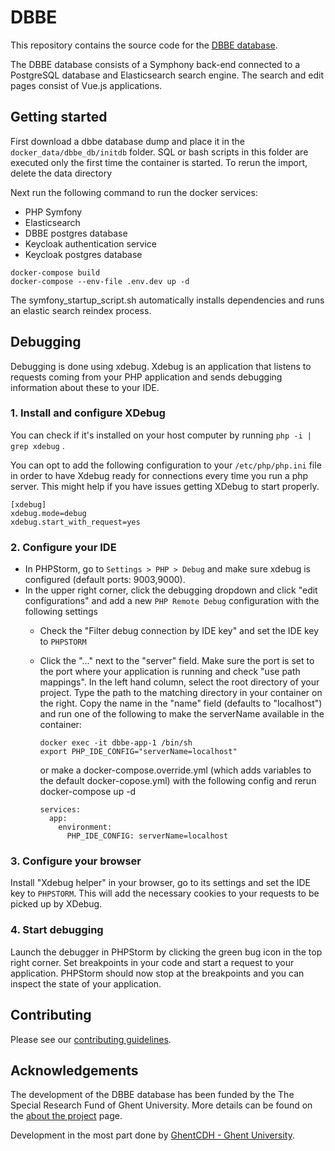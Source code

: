 # DBBE

This repository contains the source code for the [DBBE database](https://www.dbbe.ugent.be/).

The DBBE database consists of a Symphony back-end connected to a PostgreSQL database and Elasticsearch search engine. The search and edit pages consist of Vue.js applications.

## Getting started

First download a dbbe database dump and place it in the `docker_data/dbbe_db/initdb` folder. SQL or bash scripts in this folder are executed only the first time the container is started. To rerun the import, delete the data directory

Next run the following command to run the docker services:

* PHP Symfony
* Elasticsearch
* DBBE postgres database
* Keycloak authentication service
* Keycloak postgres database

``````
docker-compose build
docker-compose --env-file .env.dev up -d
``````

The symfony_startup_script.sh automatically installs dependencies and runs an elastic search reindex process. 


## Debugging

Debugging is done using xdebug. Xdebug is an application that listens to requests coming from
your PHP application and sends debugging information about these to your IDE.

### 1. Install and configure XDebug
You can check if it's installed on your host computer by running `php -i | grep xdebug` .

You can opt to add the following configuration to your `/etc/php/php.ini` file in order to have Xdebug ready for connections every time you run a php server. This might help if you have issues getting XDebug to start properly.
```
[xdebug]
xdebug.mode=debug
xdebug.start_with_request=yes
```

### 2. Configure your IDE
- In PHPStorm, go to `Settings > PHP > Debug` and make sure xdebug is configured (default ports: 9003,9000).
- In the upper right corner, click the debugging dropdown and click "edit configurations" and add a new `PHP Remote Debug` configuration with the following settings
  - Check the "Filter debug connection by IDE key" and set the IDE key to `PHPSTORM`
  - Click the "..." next to the "server" field. Make sure the port is set to the port where your application is running and check "use path mappings". In the left hand column, select the root directory of your project. Type the path to the matching directory in your container on the right. Copy the name in the "name" field (defaults to "localhost") and run one of the following to make the serverName available in the container:
    ```
    docker exec -it dbbe-app-1 /bin/sh
    export PHP_IDE_CONFIG="serverName=localhost" 
    ```
    or make a docker-compose.override.yml (which adds variables to the default docker-copose.yml) with the following config and rerun docker-compose up -d

    ```
    services:
      app:
        environment:
          PHP_IDE_CONFIG: serverName=localhost
    ```


### 3. Configure your browser

Install "Xdebug helper" in your browser, go to its settings and set the IDE key to `PHPSTORM`. This will add the necessary cookies to your requests to be picked up by XDebug.

### 4. Start debugging

Launch the debugger in PHPStorm by clicking the green bug icon in the top right corner. Set breakpoints in your code and start a request to your application. PHPStorm should now stop at the breakpoints and you can inspect the state of your application.

## Contributing

Please see our [contributing guidelines](CONTRIBUTING.md).

## Acknowledgements

The development of the DBBE database has been funded by the The Special Research Fund of Ghent University. More details can be found on the [about the project](https://www.projectdbbe.ugent.be/about-the-project/) page.

Development in the most part done by [GhentCDH - Ghent University](https://www.ghentcdh.ugent.be/).
